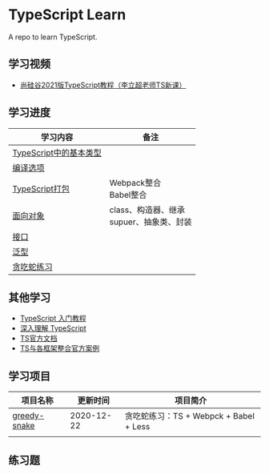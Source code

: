 # **TypeScript Learn**

A repo to learn TypeScript.



## **学习视频**

- [尚硅谷2021版TypeScript教程（李立超老师TS新课）](https://www.bilibili.com/video/BV1Xy4y1v7S2?p=6)



## **学习进度**

| **学习内容**                                                 | **备注**                                            |
| ------------------------------------------------------------ | --------------------------------------------------- |
| [TypeScript中的基本类型](https://github.com/JasonkayZK/typescript_learn/tree/1-type) |                                                     |
| [编译选项](https://github.com/JasonkayZK/typescript_learn/tree/2-compile-options) |                                                     |
| [TypeScript打包](https://github.com/JasonkayZK/typescript_learn/tree/3-webpack) | Webpack整合<br />Babel整合                          |
| [面向对象](https://github.com/JasonkayZK/typescript_learn/tree/4-OOP) | class、构造器、继承<br />supuer、抽象类、封装<br /> |
| [接口](https://github.com/JasonkayZK/typescript_learn/tree/5-interface) |                                                     |
| [泛型](https://github.com/JasonkayZK/typescript_learn/tree/6-generic) |                                                     |
| [贪吃蛇练习](https://github.com/JasonkayZK/typescript_learn/tree/greedy-snake) |                                                     |



## **其他学习**

-   [TypeScript 入门教程](https://ts.xcatliu.com/)
-   [深入理解 TypeScript](https://jkchao.github.io/typescript-book-chinese/)
-   [TS官方文档](https://www.tslang.cn/docs/home.html)
-   [TS与各框架整合官方案例](https://www.tslang.cn/samples/index.html)



## **学习项目**

| 项目名称                                                     | 更新时间   | 项目简介                               |
| ------------------------------------------------------------ | ---------- | -------------------------------------- |
| [greedy-snake](https://github.com/JasonkayZK/typescript_learn/tree/greedy-snake) | 2020-12-22 | 贪吃蛇练习：TS + Webpck + Babel + Less |
|                                                              |            |                                        |


## **练习题**

